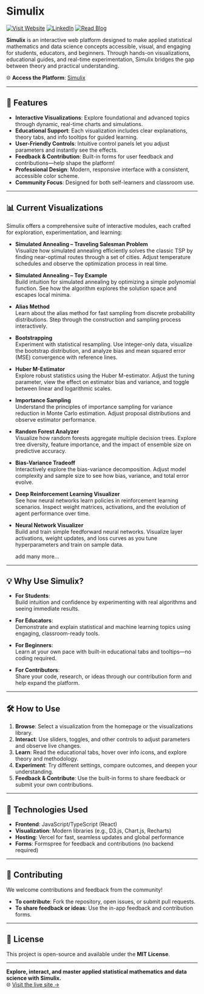 # Simulix

[![Visit Website](https://img.shields.io/badge/visit-website-brightgreen?style=for-the-badge)](https://simulix.vercel.app/)
[![LinkedIn](https://img.shields.io/badge/LinkedIn-Divyanshu%20Lila-blue?logo=linkedin&logoColor=white&style=for-the-badge)](https://www.linkedin.com/in/divyanshu-lila)
[![Read Blog](https://img.shields.io/badge/read-blog-orange?style=for-the-badge)](https://simulix.vercel.app/blog)

**Simulix** is an interactive web platform designed to make applied statistical mathematics and data science concepts accessible, visual, and engaging for students, educators, and beginners. Through hands-on visualizations, educational guides, and real-time experimentation, Simulix bridges the gap between theory and practical understanding.

🌐 **Access the Platform**: [Simulix](https://simulix.vercel.app/)

---

## 🚀 Features

- **Interactive Visualizations**: Explore foundational and advanced topics through dynamic, real-time charts and simulations.
- **Educational Support**: Each visualization includes clear explanations, theory tabs, and info tooltips for guided learning.
- **User-Friendly Controls**: Intuitive control panels let you adjust parameters and instantly see the effects.
- **Feedback & Contribution**: Built-in forms for user feedback and contributions—help shape the platform!
- **Professional Design**: Modern, responsive interface with a consistent, accessible color scheme.
- **Community Focus**: Designed for both self-learners and classroom use.

---

## 📊 Current Visualizations

Simulix offers a comprehensive suite of interactive modules, each crafted for exploration, experimentation, and learning:

- **Simulated Annealing – Traveling Salesman Problem**  
  Visualize how simulated annealing efficiently solves the classic TSP by finding near-optimal routes through a set of cities. Adjust temperature schedules and observe the optimization process in real time.

- **Simulated Annealing – Toy Example**  
  Build intuition for simulated annealing by optimizing a simple polynomial function. See how the algorithm explores the solution space and escapes local minima.

- **Alias Method**  
  Learn about the alias method for fast sampling from discrete probability distributions. Step through the construction and sampling process interactively.

- **Bootstrapping**  
  Experiment with statistical resampling. Use integer-only data, visualize the bootstrap distribution, and analyze bias and mean squared error (MSE) convergence with reference lines.

- **Huber M-Estimator**  
  Explore robust statistics using the Huber M-estimator. Adjust the tuning parameter, view the effect on estimator bias and variance, and toggle between linear and logarithmic scales.

- **Importance Sampling**  
  Understand the principles of importance sampling for variance reduction in Monte Carlo estimation. Adjust proposal distributions and observe estimator performance.

- **Random Forest Analyzer**  
  Visualize how random forests aggregate multiple decision trees. Explore tree diversity, feature importance, and the impact of ensemble size on predictive accuracy.

- **Bias-Variance Tradeoff**  
  Interactively explore the bias-variance decomposition. Adjust model complexity and sample size to see how bias, variance, and total error evolve.

- **Deep Reinforcement Learning Visualizer**  
  See how neural networks learn policies in reinforcement learning scenarios. Inspect weight matrices, activations, and the evolution of agent performance over time.

- **Neural Network Visualizer**  
  Build and train simple feedforward neural networks. Visualize layer activations, weight updates, and loss curves as you tune hyperparameters and train on sample data.

  add many more...

---

## 💡 Why Use Simulix?

- **For Students**:  
  Build intuition and confidence by experimenting with real algorithms and seeing immediate results.

- **For Educators**:  
  Demonstrate and explain statistical and machine learning topics using engaging, classroom-ready tools.

- **For Beginners**:  
  Learn at your own pace with built-in educational tabs and tooltips—no coding required.

- **For Contributors**:  
  Share your code, research, or ideas through our contribution form and help expand the platform.

---

## 🛠️ How to Use

1. **Browse**: Select a visualization from the homepage or the visualizations library.  
2. **Interact**: Use sliders, toggles, and other controls to adjust parameters and observe live changes.  
3. **Learn**: Read the educational tabs, hover over info icons, and explore theory and methodology.  
4. **Experiment**: Try different settings, compare outcomes, and deepen your understanding.  
5. **Feedback & Contribute**: Use the built-in forms to share feedback or submit your own contributions.

---

## 🧰 Technologies Used

- **Frontend**: JavaScript/TypeScript (React)
- **Visualization**: Modern libraries (e.g., D3.js, Chart.js, Recharts)
- **Hosting**: Vercel for fast, seamless updates and global performance
- **Forms**: Formspree for feedback and contributions (no backend required)

---

## 🤝 Contributing

We welcome contributions and feedback from the community!

- **To contribute**: Fork the repository, open issues, or submit pull requests.
- **To share feedback or ideas**: Use the in-app feedback and contribution forms.

---

## 📄 License

This project is open-source and available under the **MIT License**.

---

**Explore, interact, and master applied statistical mathematics and data science with Simulix.**  
🌐 [Visit the live site →](https://preview--simulix.lovable.app/)
